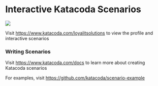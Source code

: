 # Interactive Katacoda Scenarios

[![](http://shields.katacoda.com/katacoda/loyalitsolutions/count.svg)](https://www.katacoda.com/loyalitsolutions "Get your profile on Katacoda.com")

Visit https://www.katacoda.com/loyalitsolutions to view the profile and interactive scenarios

### Writing Scenarios
Visit https://www.katacoda.com/docs to learn more about creating Katacoda scenarios

For examples, visit https://github.com/katacoda/scenario-example
